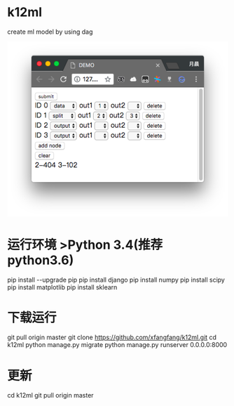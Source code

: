 # k12ml
create ml model by using dag

![demo](./demo.png)

# 运行环境  >Python 3.4(推荐python3.6)
pip install --upgrade pip
pip install django
pip install numpy
pip install scipy
pip install matplotlib
pip install sklearn


# 下载运行
git pull origin master
git clone https://github.com/xfangfang/k12ml.git
cd k12ml
python manage.py migrate
python manage.py runserver 0.0.0.0:8000

# 更新
cd k12ml
git pull origin master



